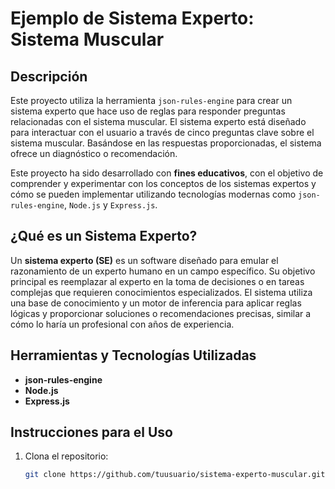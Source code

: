# Ejemplo de Sistema Experto: Sistema Muscular

## Descripción

Este proyecto utiliza la herramienta `json-rules-engine` para crear un sistema experto que hace uso de reglas para responder preguntas relacionadas con el sistema muscular. El sistema experto está diseñado para interactuar con el usuario a través de cinco preguntas clave sobre el sistema muscular. Basándose en las respuestas proporcionadas, el sistema ofrece un diagnóstico o recomendación.

Este proyecto ha sido desarrollado con **fines educativos**, con el objetivo de comprender y experimentar con los conceptos de los sistemas expertos y cómo se pueden implementar utilizando tecnologías modernas como `json-rules-engine`, `Node.js` y `Express.js`.

## ¿Qué es un Sistema Experto?

Un **sistema experto (SE)** es un software diseñado para emular el razonamiento de un experto humano en un campo específico. Su objetivo principal es reemplazar al experto en la toma de decisiones o en tareas complejas que requieren conocimientos especializados. El sistema utiliza una base de conocimiento y un motor de inferencia para aplicar reglas lógicas y proporcionar soluciones o recomendaciones precisas, similar a cómo lo haría un profesional con años de experiencia.

## Herramientas y Tecnologías Utilizadas

- **json-rules-engine**
- **Node.js**
- **Express.js**

## Instrucciones para el Uso

1. Clona el repositorio:
   ```bash
   git clone https://github.com/tuusuario/sistema-experto-muscular.git
   ```
